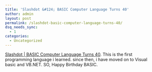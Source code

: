 ```yaml
---
title: 'Slashdot &#124; BASIC Computer Language Turns 40'
author: admin
layout: post
permalink: /slashdot-basic-computer-language-turns-40/
dsq_needs_sync:
  - 1
categories:
  - Uncategorized
---
```

[Slashdot | BASIC Computer Language Turns 40][1]. This is the first programming language i learned. since then, i have moved on to Visual basic and VB.NET. SO, Happy Birthday BASIC.

 [1]: http://slashdot.org/articles/04/04/29/1932227.shtml?tid=126&tid=156